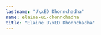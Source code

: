 ```yaml
---
lastname: "U\xED Dhonnchadha"
name: elaine-ui-dhonnchadha
title: "Elaine U\xED Dhonnchadha"
---
```

